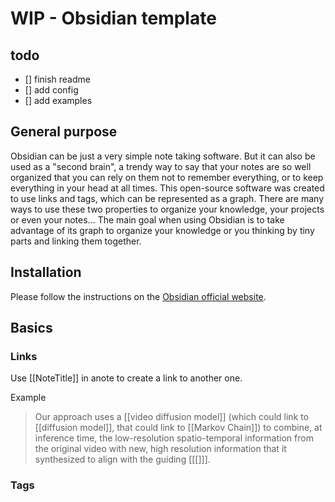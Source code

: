 # WIP - Obsidian template 
## todo 
- [] finish readme 
- [] add config 
- [] add examples 


## General purpose 
Obsidian can be just a very simple note taking software. But it can also be used as a "second brain", a trendy way to say that your notes are so well organized that you can rely on them not to remember everything, or to keep everything in your head at all times. 
This open-source software was created to use links and tags, which can be represented as a graph. There are many ways to use these two properties to organize your knowledge, your projects or even your notes...
The main goal when using Obsidian is to take advantage of its graph to organize your knowledge or you thinking by tiny parts and linking them together. 


## Installation
Please follow the instructions on the [Obsidian official website](https://obsidian.md/download). 

## Basics 
### Links
Use [[NoteTitle]] in anote to create a link to another one.

Example 
> Our approach uses a [[video diffusion model]] (which could link to [[diffusion model]], that could link to [[Markov Chain]]) to combine, at inference time, the low-resolution spatio-temporal information from the original video with new, high resolution information that it synthesized to align with the guiding [[[]]].

### Tags

 

